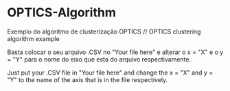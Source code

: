 # OPTICS-Algorithm
Exemplo do algoritmo de clusterização OPTICS // OPTICS clustering algorithm example

Basta colocar o seu arquivo .CSV no "Your file here" e alterar o x = "X" e o y = "Y" para o nome do eixo que esta do arquivo respectivamente.

Just put your .CSV file in "Your file here" and change the x = "X" and y = "Y" to the name of the axis that is in the file respectively.
